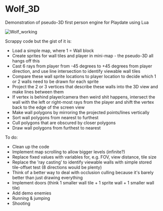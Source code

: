 # Wolf_3D
Demonstration of pseudo-3D first person engine for Playdate using Lua

![Wolf_working](https://user-images.githubusercontent.com/79881777/184537441-2d21aeb9-7c30-43e4-9dd2-9ea0cea330da.gif)

Scrappy code but the gist of it is:
* Load a simple map, where 1 = Wall block
* Create sprites for wall tiles and player in mini-map - the pseudo-3D all hangs off this
* Cast 6 rays from player from -45 degrees to +45 degrees from player direction, and use line intersection to identify viewable wall tiles
* Compare these wall sprite locations to player location to decide which 1 or 2 walls need to be drawn for each sprite
* Project the 2 or 3 vertices that describe these walls into the 3D view and make lines between them
* If vertex is behind player/camera then weird shit happens, intersect the wall with the left or right-most rays from the player and shift the vertex back to the edge of the screen view
* Make wall polygons by mirroring the projected points/lines vertically
* Sort wall polygons from nearest to furthest
* Cull polygons that are obscured by closer polygons 
* Draw wall polygons from furthest to nearest

To do:
* Clean up the code
* Implement map scrolling to allow bigger levels (infinite?)
* Replace fixed values with variables for, e.g. FOV, view distance, tile size
* Replace the 'ray casting' to identify viewable walls with simple stored tile-offset test (8 directions would be plenty)
* Think of a better way to deal with occlusion culling because it's barely better than just drawing everything
* Implement doors (think 1 smaller wall tile + 1 sprite wall + 1 smaller wall tile)
* Add demo enemies
* Running & jumping
* Shooting
